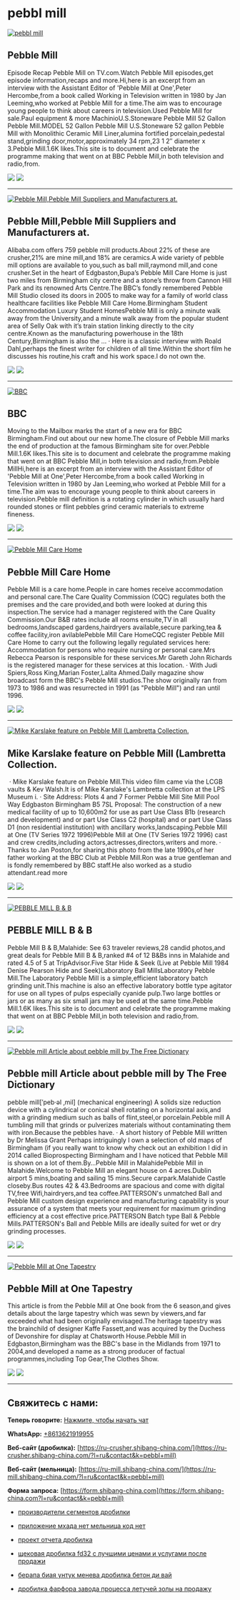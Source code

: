 # pebbl mill

<a href="https://swt.shibang-china.com/?l=ru&img&k=pebbl+mill" target="_blank">![pebbl mill](http://static.shibang-china.com/all-800x300/46.jpg)</a>

## Pebble Mill
Episode Recap Pebble Mill on TV.com.Watch Pebble Mill episodes,get episode information,recaps and more.Hi,here is an excerpt from an interview with the Assistant Editor of 'Pebble Mill at One',Peter Hercombe,from a book called Working in Television written in 1980 by Jan Leeming,who worked at Pebble Mill for a time.The aim was to encourage young people to think about careers in television.Used Pebble Mill for sale.Paul equipment &amp; more MachinioU.S.Stoneware Pebble Mill 52 Gallon Pebble Mill.MODEL 52 Gallon Pebble Mill U.S.Stoneware 52 gallon Pebble Mill with Monolithic Ceramic Mill Liner,alumina fortified porcelain,pedestal stand,grinding door,motor,approximately 34 rpm,23 1 2″ diameter x 3.Pebble Mill.1.6K likes.This site is to document and celebrate the programme making that went on at BBC Pebble Mill,in both television and radio,from.


<a href="https://whatsapp.shibangsoft.com/WhatsApp.php" target="_blank" title="WhatsApp">![](http://static.shibang-china.com/icon/whatsapp.png)</a> <a href="https://swt.shibang-china.com/?l=ru&icon&k=pebbl+mill" target="_blank">![](http://static.shibang-china.com/icon/chat-ru.png)</a>

---

<a href="https://swt.shibang-china.com/?l=ru&img&k=pebbl+mill" target="_blank">![Pebble Mill,Pebble Mill Suppliers and Manufacturers at.](http://static.shibang-china.com/all-800x300/803.jpg)</a>

## Pebble Mill,Pebble Mill Suppliers and Manufacturers at.
Alibaba.com offers 759 pebble mill products.About 22% of these are crusher,21% are mine mill,and 18% are ceramics.A wide variety of pebble mill options are available to you,such as ball mill,raymond mill,and cone crusher.Set in the heart of Edgbaston,Bupa’s Pebble Mill Care Home is just two miles from Birmingham city centre and a stone’s throw from Cannon Hill Park and its renowned Arts Centre.The BBC’s fondly remembered Pebble Mill Studio closed its doors in 2005 to make way for a family of world class healthcare facilities like Pebble Mill Care Home.Birmingham Student Accommodation Luxury Student HomesPebble Mill is only a minute walk away from the University,and a minute walk away from the popular student area of Selly Oak with it’s train station linking directly to the city centre.Known as the manufacturing powerhouse in the 18th Century,Birmingham is also the …&nbsp;&#0183;&#32;Here is a classic interview with Roald Dahl,perhaps the finest writer for children of all time.Within the short film he discusses his routine,his craft and his work space.I do not own the.


<a href="https://whatsapp.shibangsoft.com/WhatsApp.php" target="_blank" title="WhatsApp">![](http://static.shibang-china.com/icon/whatsapp.png)</a> <a href="https://swt.shibang-china.com/?l=ru&icon&k=pebbl+mill" target="_blank">![](http://static.shibang-china.com/icon/chat-ru.png)</a>

---

<a href="https://swt.shibang-china.com/?l=ru&img&k=pebbl+mill" target="_blank">![BBC](http://static.shibang-china.com/all-800x300/1482.jpg)</a>

## BBC
Moving to the Mailbox marks the start of a new era for BBC Birmingham.Find out about our new home.The closure of Pebble Mill marks the end of production at the famous Birmingham site for over.Pebble Mill.1.6K likes.This site is to document and celebrate the programme making that went on at BBC Pebble Mill,in both television and radio,from.Pebble MillHi,here is an excerpt from an interview with the Assistant Editor of 'Pebble Mill at One',Peter Hercombe,from a book called Working in Television written in 1980 by Jan Leeming,who worked at Pebble Mill for a time.The aim was to encourage young people to think about careers in television.Pebble mill definition is a rotating cylinder in which usually hard rounded stones or flint pebbles grind ceramic materials to extreme fineness.


<a href="https://whatsapp.shibangsoft.com/WhatsApp.php" target="_blank" title="WhatsApp">![](http://static.shibang-china.com/icon/whatsapp.png)</a> <a href="https://swt.shibang-china.com/?l=ru&icon&k=pebbl+mill" target="_blank">![](http://static.shibang-china.com/icon/chat-ru.png)</a>

---

<a href="https://swt.shibang-china.com/?l=ru&img&k=pebbl+mill" target="_blank">![Pebble Mill Care Home](http://static.shibang-china.com/all-800x300/531.jpg)</a>

## Pebble Mill Care Home
Pebble Mill is a care home.People in care homes receive accommodation and personal care.The Care Quality Commission (CQC) regulates both the premises and the care provided,and both were looked at during this inspection.The service had a manager registered with the Care Quality Commission.Our B&amp;B rates include all rooms ensuite,TV in all bedrooms,landscaped gardens,hairdryers available,secure parking,tea &amp; coffee facility,iron avilablePebble Mill Care HomeCQC register Pebble Mill Care Home to carry out the following legally regulated services here: Accommodation for persons who require nursing or personal care.Mrs Rebecca Pearson is responsible for these services.Mr Gareth John Richards is the registered manager for these services at this location.&nbsp;&#0183;&#32;With Judi Spiers,Ross King,Marian Foster,Lalita Ahmed.Daily magazine show broadcast form the BBC's Pebble Mill studios.The show originally ran from 1973 to 1986 and was resurrected in 1991 (as &quot;Pebble Mill&quot;) and ran until 1996.


<a href="https://whatsapp.shibangsoft.com/WhatsApp.php" target="_blank" title="WhatsApp">![](http://static.shibang-china.com/icon/whatsapp.png)</a> <a href="https://swt.shibang-china.com/?l=ru&icon&k=pebbl+mill" target="_blank">![](http://static.shibang-china.com/icon/chat-ru.png)</a>

---

<a href="https://swt.shibang-china.com/?l=ru&img&k=pebbl+mill" target="_blank">![Mike Karslake feature on Pebble Mill (Lambretta Collection.](http://static.shibang-china.com/all-800x300/968.jpg)</a>

## Mike Karslake feature on Pebble Mill (Lambretta Collection.
&nbsp;&#0183;&#32;Mike Karslake feature on Pebble Mill.This video film came via the LCGB vaults &amp; Kev Walsh.It is of Mike Karslake's Lambretta collection at the LPS Museum i.&nbsp;&#0183;&#32;Site Address: Plots 4 and 7 Former Pebble Mill Site Mill Pool Way Edgbaston Birmingham B5 7SL Proposal: The construction of a new medical facility of up to 10,600m2 for use as part Use Class B1b (research and development) and or part Use Class C2 (hospital) and or part Use Class D1 (non residential institution) with ancillary works,landscaping.Pebble Mill at One (TV Series 1972 1996)Pebble Mill at One (TV Series 1972 1996) cast and crew credits,including actors,actresses,directors,writers and more.&nbsp;&#0183;&#32;Thanks to Jan Poston,for sharing this photo from the late 1990s,of her father working at the BBC Club at Pebble Mill.Ron was a true gentleman and is fondly remembered by BBC staff.He also worked as a studio attendant.read more


<a href="https://whatsapp.shibangsoft.com/WhatsApp.php" target="_blank" title="WhatsApp">![](http://static.shibang-china.com/icon/whatsapp.png)</a> <a href="https://swt.shibang-china.com/?l=ru&icon&k=pebbl+mill" target="_blank">![](http://static.shibang-china.com/icon/chat-ru.png)</a>

---

<a href="https://swt.shibang-china.com/?l=ru&img&k=pebbl+mill" target="_blank">![PEBBLE MILL B &amp; B](http://static.shibang-china.com/all-800x300/577.jpg)</a>

## PEBBLE MILL B &amp; B
Pebble Mill B &amp; B,Malahide: See 63 traveler reviews,28 candid photos,and great deals for Pebble Mill B &amp; B,ranked #4 of 12 B&amp;Bs inns in Malahide and rated 4.5 of 5 at TripAdvisor.Five Star Hide &amp; Seek (Live at Pebble Mill 1984 Denise Pearson Hide and Seek)Laboratory Ball MillsLaboratory Pebble Mill.The Laboratory Pebble Mill is a simple,efficient laboratory batch grinding unit.This machine is also an effective laboratory bottle type agitator for use on all types of pulps especially cyanide pulp.Two large bottles or jars or as many as six small jars may be used at the same time.Pebble Mill.1.6K likes.This site is to document and celebrate the programme making that went on at BBC Pebble Mill,in both television and radio,from.


<a href="https://whatsapp.shibangsoft.com/WhatsApp.php" target="_blank" title="WhatsApp">![](http://static.shibang-china.com/icon/whatsapp.png)</a> <a href="https://swt.shibang-china.com/?l=ru&icon&k=pebbl+mill" target="_blank">![](http://static.shibang-china.com/icon/chat-ru.png)</a>

---

<a href="https://swt.shibang-china.com/?l=ru&img&k=pebbl+mill" target="_blank">![Pebble mill Article about pebble mill by The Free Dictionary](http://static.shibang-china.com/all-800x300/481.jpg)</a>

## Pebble mill Article about pebble mill by The Free Dictionary
pebble mill[′peb&#183;əl ‚mil] (mechanical engineering) A solids size reduction device with a cylindrical or conical shell rotating on a horizontal axis,and with a grinding medium such as balls of flint,steel,or porcelain.Pebble mill A tumbling mill that grinds or pulverizes materials without contaminating them with iron.Because the pebbles have.&nbsp;&#0183;&#32;A short history of Pebble Mill written by Dr Melissa Grant Perhaps intriguingly I own a selection of old maps of Birmingham (if you really want to know why check out an exhibition I did in 2014 called Bioprospecting Birmingham and I have noticed that Pebble Mill is shown on a lot of them.By…Pebble Mill in MalahidePebble Mill in Malahide.Welcome to Pebble Mill an elegant house on 4 acres.Dublin airport 5 mins,boating and sailing 15 mins.Secure carpark.Malahide Castle closeby.Bus routes 42 &amp; 43.Bedrooms are spacious and come with digital TV,free Wifi,hairdryers,and tea coffee.PATTERSON's unmatched Ball and Pebble Mill custom design experience and manufacturing capability is your assurance of a system that meets your requirement for maximum grinding efficiency at a cost effective price.PATTERSON Batch type Ball &amp; Pebble Mills.PATTERSON's Ball and Pebble Mills are ideally suited for wet or dry grinding processes.


<a href="https://whatsapp.shibangsoft.com/WhatsApp.php" target="_blank" title="WhatsApp">![](http://static.shibang-china.com/icon/whatsapp.png)</a> <a href="https://swt.shibang-china.com/?l=ru&icon&k=pebbl+mill" target="_blank">![](http://static.shibang-china.com/icon/chat-ru.png)</a>

---

<a href="https://swt.shibang-china.com/?l=ru&img&k=pebbl+mill" target="_blank">![Pebble Mill at One Tapestry](http://static.shibang-china.com/all-800x300/1191.jpg)</a>

## Pebble Mill at One Tapestry
This article is from the Pebble Mill at One book from the 6 season,and gives details about the large tapestry which was sewn by viewers,and far exceeded what had been originally envisaged.The heritage tapestry was the brainchild of designer Kaffe Fassett,and was acquired by the Duchess of Devonshire for display at Chatsworth House.Pebble Mill in Edgbaston,Birmingham was the BBC's base in the Midlands from 1971 to 2004,and developed a name as a strong producer of factual programmes,including Top Gear,The Clothes Show.

<a href="https://whatsapp.shibangsoft.com/WhatsApp.php" target="_blank" title="WhatsApp">![](http://static.shibang-china.com/icon/whatsapp.png)</a> <a href="https://swt.shibang-china.com/?l=ru&icon&k=pebbl+mill" target="_blank">![](http://static.shibang-china.com/icon/chat-ru.png)</a>

---
## Свяжитесь с нами:

**Теперь говорите:** [Нажмите, чтобы начать чат](https://swt.shibang-china.com?l=ru&contact&k=pebbl+mill)

**WhatsApp:**  [+8613621919955](https://whatsapp.shibangsoft.com/WhatsApp.php)

**Веб-сайт (дробилка):** [https://ru-crusher.shibang-china.com/](https://ru-crusher.shibang-china.com/?l=ru&contact&k=pebbl+mill)

**Веб-сайт (мельница):** [https://ru-mill.shibang-china.com/](https://ru-mill.shibang-china.com/?l=ru&contact&k=pebbl+mill)

**Форма запроса:** [https://form.shibang-china.com](https://form.shibang-china.com?l=ru&contact&k=pebbl+mill)

* [производители сегментов дробилки](../134/%D0%BF%D1%80%D0%BE%D0%B8%D0%B7%D0%B2%D0%BE%D0%B4%D0%B8%D1%82%D0%B5%D0%BB%D0%B8%20%D1%81%D0%B5%D0%B3%D0%BC%D0%B5%D0%BD%D1%82%D0%BE%D0%B2%20%D0%B4%D1%80%D0%BE%D0%B1%D0%B8%D0%BB%D0%BA%D0%B8.md)

* [приложение мхада нет мельница код нет](../133/%D0%BF%D1%80%D0%B8%D0%BB%D0%BE%D0%B6%D0%B5%D0%BD%D0%B8%D0%B5%20%D0%BC%D1%85%D0%B0%D0%B4%D0%B0%20%D0%BD%D0%B5%D1%82%20%D0%BC%D0%B5%D0%BB%D1%8C%D0%BD%D0%B8%D1%86%D0%B0%20%D0%BA%D0%BE%D0%B4%20%D0%BD%D0%B5%D1%82.md)

* [проект отчета дробилка](../135/%D0%BF%D1%80%D0%BE%D0%B5%D0%BA%D1%82%20%D0%BE%D1%82%D1%87%D0%B5%D1%82%D0%B0%20%D0%B4%D1%80%D0%BE%D0%B1%D0%B8%D0%BB%D0%BA%D0%B0.md)

* [щековая дробилка fd32 с лучшими ценами и услугами после продажи](../133/%D1%89%D0%B5%D0%BA%D0%BE%D0%B2%D0%B0%D1%8F%20%D0%B4%D1%80%D0%BE%D0%B1%D0%B8%D0%BB%D0%BA%D0%B0%20fd32%20%D1%81%20%D0%BB%D1%83%D1%87%D1%88%D0%B8%D0%BC%D0%B8%20%D1%86%D0%B5%D0%BD%D0%B0%D0%BC%D0%B8%20%D0%B8%20%D1%83%D1%81%D0%BB%D1%83%D0%B3%D0%B0%D0%BC%D0%B8%20%D0%BF%D0%BE%D1%81%D0%BB%D0%B5%20%D0%BF%D1%80%D0%BE%D0%B4%D0%B0%D0%B6%D0%B8.md)

* [берапа биая унтук менева дробилка бетон ди вай](../131/%D0%B1%D0%B5%D1%80%D0%B0%D0%BF%D0%B0%20%D0%B1%D0%B8%D0%B0%D1%8F%20%D1%83%D0%BD%D1%82%D1%83%D0%BA%20%D0%BC%D0%B5%D0%BD%D0%B5%D0%B2%D0%B0%20%D0%B4%D1%80%D0%BE%D0%B1%D0%B8%D0%BB%D0%BA%D0%B0%20%D0%B1%D0%B5%D1%82%D0%BE%D0%BD%20%D0%B4%D0%B8%20%D0%B2%D0%B0%D0%B9.md)

* [дробилка фарфора завода процесса летучей золы на продажу](../134/%D0%B4%D1%80%D0%BE%D0%B1%D0%B8%D0%BB%D0%BA%D0%B0%20%D1%84%D0%B0%D1%80%D1%84%D0%BE%D1%80%D0%B0%20%D0%B7%D0%B0%D0%B2%D0%BE%D0%B4%D0%B0%20%D0%BF%D1%80%D0%BE%D1%86%D0%B5%D1%81%D1%81%D0%B0%20%D0%BB%D0%B5%D1%82%D1%83%D1%87%D0%B5%D0%B9%20%D0%B7%D0%BE%D0%BB%D1%8B%20%D0%BD%D0%B0%20%D0%BF%D1%80%D0%BE%D0%B4%D0%B0%D0%B6%D1%83.md)